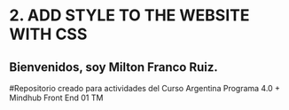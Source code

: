 # 2. ADD STYLE TO THE WEBSITE WITH CSS

## Bienvenidos, soy Milton Franco Ruiz.

#Repositorio creado para actividades del Curso Argentina Programa 4.0 + Mindhub Front End 01 TM
